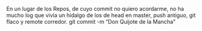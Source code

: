 ﻿En un lugar de los Repos, de cuyo commit no quiero acordarme, no ha mucho log que vivía un hidalgo de los de head en master, push antiguo, git flaco y remote corredor. git commit -m “Don Quijote de la Mancha”